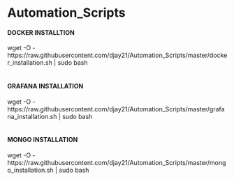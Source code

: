 # Automation_Scripts

<h4> DOCKER INSTALLTION </h4> 
wget -O - https://raw.githubusercontent.com/djay21/Automation_Scripts/master/docker_installation.sh | sudo bash <br> <br>

<h4> GRAFANA INSTALLATION </h4>
wget -O - https://raw.githubusercontent.com/djay21/Automation_Scripts/master/grafana_installation.sh | sudo bash <br> <br>


<h4> MONGO INSTALLATION </h4>
wget -O - https://raw.githubusercontent.com/djay21/Automation_Scripts/master/mongo_installation.sh | sudo bash <br> <br>

